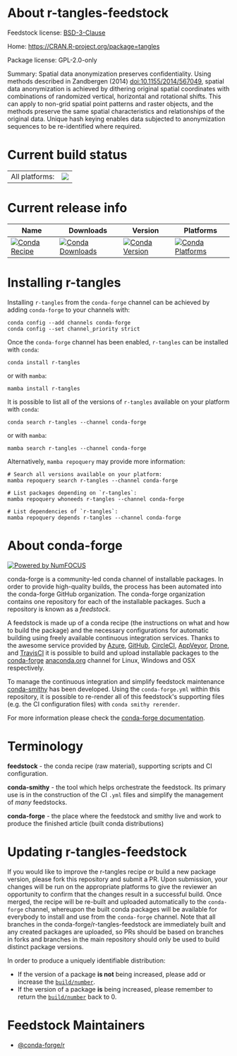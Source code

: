 About r-tangles-feedstock
=========================

Feedstock license: [BSD-3-Clause](https://github.com/conda-forge/r-tangles-feedstock/blob/main/LICENSE.txt)

Home: https://CRAN.R-project.org/package=tangles

Package license: GPL-2.0-only

Summary: Spatial data anonymization preserves confidentiality. Using methods described in Zandbergen (2014) <doi:10.1155/2014/567049>, spatial data anonymization is achieved by dithering original spatial coordinates with combinations of randomized vertical, horizontal and rotational shifts. This can apply to non-grid spatial point patterns and raster objects, and the methods preserve the same spatial characteristics and relationships of the original data. Unique hash keying enables data subjected to anonymization sequences to be re-identified where required.

Current build status
====================


<table><tr><td>All platforms:</td>
    <td>
      <a href="https://dev.azure.com/conda-forge/feedstock-builds/_build/latest?definitionId=13538&branchName=main">
        <img src="https://dev.azure.com/conda-forge/feedstock-builds/_apis/build/status/r-tangles-feedstock?branchName=main">
      </a>
    </td>
  </tr>
</table>

Current release info
====================

| Name | Downloads | Version | Platforms |
| --- | --- | --- | --- |
| [![Conda Recipe](https://img.shields.io/badge/recipe-r--tangles-green.svg)](https://anaconda.org/conda-forge/r-tangles) | [![Conda Downloads](https://img.shields.io/conda/dn/conda-forge/r-tangles.svg)](https://anaconda.org/conda-forge/r-tangles) | [![Conda Version](https://img.shields.io/conda/vn/conda-forge/r-tangles.svg)](https://anaconda.org/conda-forge/r-tangles) | [![Conda Platforms](https://img.shields.io/conda/pn/conda-forge/r-tangles.svg)](https://anaconda.org/conda-forge/r-tangles) |

Installing r-tangles
====================

Installing `r-tangles` from the `conda-forge` channel can be achieved by adding `conda-forge` to your channels with:

```
conda config --add channels conda-forge
conda config --set channel_priority strict
```

Once the `conda-forge` channel has been enabled, `r-tangles` can be installed with `conda`:

```
conda install r-tangles
```

or with `mamba`:

```
mamba install r-tangles
```

It is possible to list all of the versions of `r-tangles` available on your platform with `conda`:

```
conda search r-tangles --channel conda-forge
```

or with `mamba`:

```
mamba search r-tangles --channel conda-forge
```

Alternatively, `mamba repoquery` may provide more information:

```
# Search all versions available on your platform:
mamba repoquery search r-tangles --channel conda-forge

# List packages depending on `r-tangles`:
mamba repoquery whoneeds r-tangles --channel conda-forge

# List dependencies of `r-tangles`:
mamba repoquery depends r-tangles --channel conda-forge
```


About conda-forge
=================

[![Powered by
NumFOCUS](https://img.shields.io/badge/powered%20by-NumFOCUS-orange.svg?style=flat&colorA=E1523D&colorB=007D8A)](https://numfocus.org)

conda-forge is a community-led conda channel of installable packages.
In order to provide high-quality builds, the process has been automated into the
conda-forge GitHub organization. The conda-forge organization contains one repository
for each of the installable packages. Such a repository is known as a *feedstock*.

A feedstock is made up of a conda recipe (the instructions on what and how to build
the package) and the necessary configurations for automatic building using freely
available continuous integration services. Thanks to the awesome service provided by
[Azure](https://azure.microsoft.com/en-us/services/devops/), [GitHub](https://github.com/),
[CircleCI](https://circleci.com/), [AppVeyor](https://www.appveyor.com/),
[Drone](https://cloud.drone.io/welcome), and [TravisCI](https://travis-ci.com/)
it is possible to build and upload installable packages to the
[conda-forge](https://anaconda.org/conda-forge) [anaconda.org](https://anaconda.org/)
channel for Linux, Windows and OSX respectively.

To manage the continuous integration and simplify feedstock maintenance
[conda-smithy](https://github.com/conda-forge/conda-smithy) has been developed.
Using the ``conda-forge.yml`` within this repository, it is possible to re-render all of
this feedstock's supporting files (e.g. the CI configuration files) with ``conda smithy rerender``.

For more information please check the [conda-forge documentation](https://conda-forge.org/docs/).

Terminology
===========

**feedstock** - the conda recipe (raw material), supporting scripts and CI configuration.

**conda-smithy** - the tool which helps orchestrate the feedstock.
                   Its primary use is in the construction of the CI ``.yml`` files
                   and simplify the management of *many* feedstocks.

**conda-forge** - the place where the feedstock and smithy live and work to
                  produce the finished article (built conda distributions)


Updating r-tangles-feedstock
============================

If you would like to improve the r-tangles recipe or build a new
package version, please fork this repository and submit a PR. Upon submission,
your changes will be run on the appropriate platforms to give the reviewer an
opportunity to confirm that the changes result in a successful build. Once
merged, the recipe will be re-built and uploaded automatically to the
`conda-forge` channel, whereupon the built conda packages will be available for
everybody to install and use from the `conda-forge` channel.
Note that all branches in the conda-forge/r-tangles-feedstock are
immediately built and any created packages are uploaded, so PRs should be based
on branches in forks and branches in the main repository should only be used to
build distinct package versions.

In order to produce a uniquely identifiable distribution:
 * If the version of a package **is not** being increased, please add or increase
   the [``build/number``](https://docs.conda.io/projects/conda-build/en/latest/resources/define-metadata.html#build-number-and-string).
 * If the version of a package **is** being increased, please remember to return
   the [``build/number``](https://docs.conda.io/projects/conda-build/en/latest/resources/define-metadata.html#build-number-and-string)
   back to 0.

Feedstock Maintainers
=====================

* [@conda-forge/r](https://github.com/orgs/conda-forge/teams/r/)

